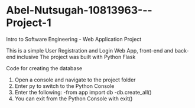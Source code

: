 # Abel-Nutsugah-10813963---Project-1
Intro to Software Engineering - Web Application Project

This is a simple User Registration and Login Web App, front-end and back-end inclusive
The project was built with Python Flask


Code for creating the database
1. Open a console and navigate to the project folder
2. Enter py to switch to the Python Console
3. Enter the following:
-from app import db
-db.create_all()
4. You can exit from the Python Console with exit()
